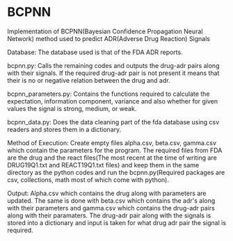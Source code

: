 # BCPNN
Implementation of BCPNN(Bayesian Confidence Propagation Neural Network) method used to predict ADR(Adverse Drug Reaction) Signals

Database:
The database used is that of the FDA ADR reports.

bcpnn.py:
Calls the remaining codes and outputs the drug-adr pairs along with their signals.
If the required drug-adr pair is not present it means that their is no or negative relation between the drug and adr.

bcpnn_parameters.py:
Contains the functions required to calculate the expectation, information component, variance and also whether for given values
the signal is strong, medium, or weak.

bcpnn_data.py:
Does the data cleaning part of the fda database using csv readers and stores them in a dictionary.

Method of Execution:
Create empty files alpha.csv, beta.csv, gamma.csv which contain the parameters for the program.
The required files from FDA are the drug and the react files(The most recent at the time of writing are DRUG19Q1.txt and REACT19Q1.txt files) and keep them in the same directory as the python codes and run the bcpnn.py(Required packages are csv, collections, math most of which come with python).

Output:
Alpha.csv which contains the drug along with parameters are updated. The same is done with beta.csv which contains the adr's along with their parameters and gamma.csv which contains the drug-adr pairs along with their paramaters.
The drug-adr pair along with the signals is stored into a dictionary and input is taken for what drug adr pair the signal is required.
